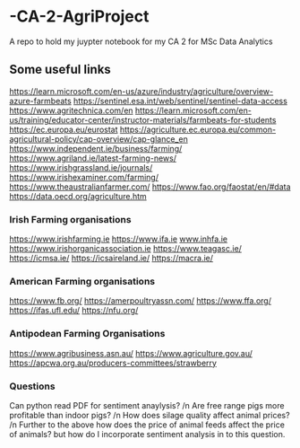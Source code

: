 
# -CA-2-AgriProject

A repo to hold my juypter notebook for my CA 2 for MSc Data Analytics

## Some useful links

  <https://learn.microsoft.com/en-us/azure/industry/agriculture/overview-azure-farmbeats>
  <https://sentinel.esa.int/web/sentinel/sentinel-data-access>
  <https://www.agritechnica.com/en>
  <https://learn.microsoft.com/en-us/training/educator-center/instructor-materials/farmbeats-for-students>
  <https://ec.europa.eu/eurostat>
  <https://agriculture.ec.europa.eu/common-agricultural-policy/cap-overview/cap-glance_en>
  <https://www.independent.ie/business/farming/>
  <https://www.agriland.ie/latest-farming-news/>
  <https://www.irishgrassland.ie/journals/>
  <https://www.irishexaminer.com/farming/>
  <https://www.theaustralianfarmer.com/>
  <https://www.fao.org/faostat/en/#data>
  <https://data.oecd.org/agriculture.htm>

### Irish Farming organisations

  <https://www.irishfarming.ie>
  <https://www.ifa.ie>
  www.inhfa.ie
  <https://www.irishorganicassociation.ie>
  <https://www.teagasc.ie/>
  <https://icmsa.ie/>
  <https://icsaireland.ie/>
  <https://macra.ie/>

### American Farming organisations

  <https://www.fb.org/>
  <https://amerpoultryassn.com/>
  <https://www.ffa.org/>
  <https://ifas.ufl.edu/>
  <https://nfu.org/>
  
### Antipodean Farming Organisations

  <https://www.agribusiness.asn.au/>
  <https://www.agriculture.gov.au/>
  <https://apcwa.org.au/producers-committees/strawberry>
  
### Questions

Can python read PDF for sentiment anaylysis? /n
Are free range pigs more profitable than indoor pigs? /n
How does silage quality affect animal prices? /n
Further to the above how does the price of animal feeds affect the price of animals? but how do I incorporate sentiment analysis in to this question.
